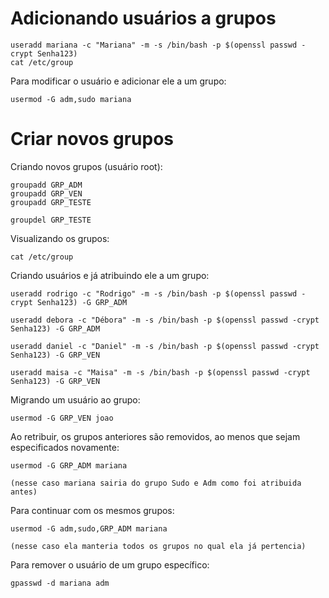 # Adicionando usuários a grupos

    useradd mariana -c "Mariana" -m -s /bin/bash -p $(openssl passwd -crypt Senha123)
    cat /etc/group

Para modificar o usuário e adicionar ele a um grupo:

    usermod -G adm,sudo mariana

# Criar novos grupos

Criando novos grupos (usuário root):

    groupadd GRP_ADM
    groupadd GRP_VEN
    groupadd GRP_TESTE

    groupdel GRP_TESTE

Visualizando os grupos:

    cat /etc/group

Criando usuários e já atribuindo ele a um grupo:

    useradd rodrigo -c "Rodrigo" -m -s /bin/bash -p $(openssl passwd -crypt Senha123) -G GRP_ADM

    useradd debora -c "Débora" -m -s /bin/bash -p $(openssl passwd -crypt Senha123) -G GRP_ADM

    useradd daniel -c "Daniel" -m -s /bin/bash -p $(openssl passwd -crypt Senha123) -G GRP_VEN

    useradd maisa -c "Maisa" -m -s /bin/bash -p $(openssl passwd -crypt Senha123) -G GRP_VEN

Migrando um usuário ao grupo:

    usermod -G GRP_VEN joao

Ao retribuir, os grupos anteriores são removidos, ao menos que sejam especificados novamente:

    usermod -G GRP_ADM mariana

    (nesse caso mariana sairia do grupo Sudo e Adm como foi atribuida antes)

Para continuar com os mesmos grupos:

    usermod -G adm,sudo,GRP_ADM mariana

    (nesse caso ela manteria todos os grupos no qual ela já pertencia)

Para remover o usuário de um grupo específico:

    gpasswd -d mariana adm
